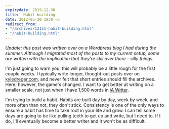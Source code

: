 ```yaml
---
expirydate: 2019-12-30
title:  Habit building
date: 2012-05-30 1930 −5
redirect_from:
- "/archives/12151-habit-building.html"
- "/habit-building.html"
---
```



*Update: this post was written over on a Wordpress blog I had during the summer. Although I migrated most of the posts to my current setup, some are written with the implication that they're still over there - silly things.*

I'm just going to warn you, this will probably be a little rough for the first couple weeks. I typically write longer, thought-out posts over on [kyledreger.com](http://kyledreger.com/), and never felt that short entries should fill the archives. Here, however, the game's changed. I want to get better at writing on a smaller scale, not just when I have 1,500 words in [iA Writer](http://iawriter.com/).

I'm trying to build a habit. Habits are built day by day, week by week, and more often than not, they don't stick. Consistency is one of the only ways to ensure a habit has time to take root in your life and grow. I can tell some days are going to be like pulling teeth to get up and write, but I need to. If I do, I'll eventually become a better writer and it won't be as difficult.

